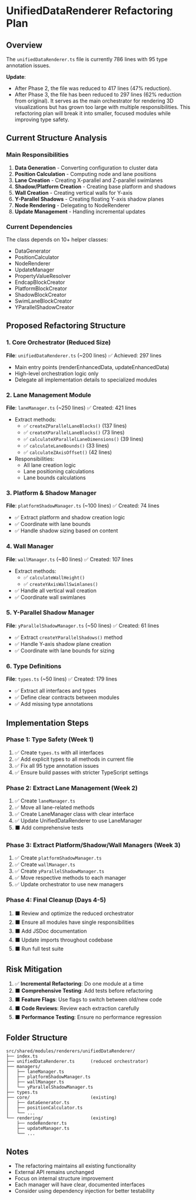 # UnifiedDataRenderer Refactoring Plan

## Overview
The `unifiedDataRenderer.ts` file is currently 786 lines with 95 type annotation issues.

**Update**: 
- After Phase 2, the file was reduced to 417 lines (47% reduction).
- After Phase 3, the file has been reduced to 297 lines (62% reduction from original). It serves as the main orchestrator for rendering 3D visualizations but has grown too large with multiple responsibilities. This refactoring plan will break it into smaller, focused modules while improving type safety.

## Current Structure Analysis

### Main Responsibilities
1. **Data Generation** - Converting configuration to cluster data
2. **Position Calculation** - Computing node and lane positions
3. **Lane Creation** - Creating X-parallel and Z-parallel swimlanes
4. **Shadow/Platform Creation** - Creating base platform and shadows
5. **Wall Creation** - Creating vertical walls for Y-axis
6. **Y-Parallel Shadows** - Creating floating Y-axis shadow planes
7. **Node Rendering** - Delegating to NodeRenderer
8. **Update Management** - Handling incremental updates

### Current Dependencies
The class depends on 10+ helper classes:
- DataGenerator
- PositionCalculator
- NodeRenderer
- UpdateManager
- PropertyValueResolver
- EndcapBlockCreator
- PlatformBlockCreator
- ShadowBlockCreator
- SwimLaneBlockCreator
- YParallelShadowCreator

## Proposed Refactoring Structure

### 1. Core Orchestrator (Reduced Size)
**File**: `unifiedDataRenderer.ts` (~200 lines) ✅ Achieved: 297 lines
- Main entry points (renderEnhancedData, updateEnhancedData)
- High-level orchestration logic only
- Delegate all implementation details to specialized modules

### 2. Lane Management Module
**File**: `laneManager.ts` (~250 lines) ✅ Created: 421 lines
- Extract methods:
  - ✅ `createZParallelLaneBlocks()` (137 lines)
  - ✅ `createXParallelLaneBlocks()` (73 lines)
  - ✅ `calculateXParallelLaneDimensions()` (39 lines)
  - ✅ `calculateLaneBounds()` (33 lines)
  - ✅ `calculateZAxisOffset()` (42 lines)
- Responsibilities:
  - All lane creation logic
  - Lane positioning calculations
  - Lane bounds calculations

### 3. Platform & Shadow Manager
**File**: `platformShadowManager.ts` (~100 lines) ✅ Created: 74 lines
- ✅ Extract platform and shadow creation logic
- ✅ Coordinate with lane bounds
- ✅ Handle shadow sizing based on content

### 4. Wall Manager
**File**: `wallManager.ts` (~80 lines) ✅ Created: 107 lines
- Extract methods:
  - ✅ `calculateWallHeight()`
  - ✅ `createYAxisWallSwimlanes()`
- ✅ Handle all vertical wall creation
- ✅ Coordinate wall swimlanes

### 5. Y-Parallel Shadow Manager
**File**: `yParallelShadowManager.ts` (~50 lines) ✅ Created: 61 lines
- ✅ Extract `createYParallelShadows()` method
- ✅ Handle Y-axis shadow plane creation
- ✅ Coordinate with lane bounds for sizing

### 6. Type Definitions
**File**: `types.ts` (~50 lines) ✅ Created: 179 lines
- ✅ Extract all interfaces and types
- ✅ Define clear contracts between modules
- ✅ Add missing type annotations

## Implementation Steps

### Phase 1: Type Safety (Week 1)
1. ✅ Create `types.ts` with all interfaces
2. ✅ Add explicit types to all methods in current file
3. ✅ Fix all 95 type annotation issues
4. ✅ Ensure build passes with stricter TypeScript settings

### Phase 2: Extract Lane Management (Week 2)
1. ✅ Create `laneManager.ts`
2. ✅ Move all lane-related methods
3. ✅ Create LaneManager class with clear interface
4. ✅ Update UnifiedDataRenderer to use LaneManager
5. ⬛ Add comprehensive tests

### Phase 3: Extract Platform/Shadow/Wall Managers (Week 3)
1. ✅ Create `platformShadowManager.ts`
2. ✅ Create `wallManager.ts`
3. ✅ Create `yParallelShadowManager.ts`
4. ✅ Move respective methods to each manager
5. ✅ Update orchestrator to use new managers

### Phase 4: Final Cleanup (Days 4-5)
1. ⬛ Review and optimize the reduced orchestrator
2. ⬛ Ensure all modules have single responsibilities
3. ⬛ Add JSDoc documentation
4. ⬛ Update imports throughout codebase
5. ⬛ Run full test suite


## Risk Mitigation
1. ✅ **Incremental Refactoring**: Do one module at a time
2. ⬛ **Comprehensive Testing**: Add tests before refactoring
3. ⬛ **Feature Flags**: Use flags to switch between old/new code
4. ⬛ **Code Reviews**: Review each extraction carefully
5. ⬛ **Performance Testing**: Ensure no performance regression

## Folder Structure
```
src/shared/modules/renderers/unifiedDataRenderer/
├── index.ts
├── unifiedDataRenderer.ts      (reduced orchestrator)
├── managers/
│   ├── laneManager.ts
│   ├── platformShadowManager.ts
│   ├── wallManager.ts
│   └── yParallelShadowManager.ts
├── types.ts
├── core/                       (existing)
│   ├── dataGenerator.ts
│   ├── positionCalculator.ts
│   └── ...
└── rendering/                  (existing)
    ├── nodeRenderer.ts
    ├── updateManager.ts
    └── ...
```

## Notes
- The refactoring maintains all existing functionality
- External API remains unchanged
- Focus on internal structure improvement
- Each manager will have clear, documented interfaces
- Consider using dependency injection for better testability